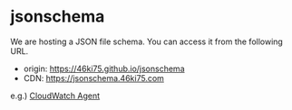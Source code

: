 # jsonschema

We are hosting a JSON file schema. You can access it from the following URL.

- origin: https://46ki75.github.io/jsonschema
- CDN: https://jsonschema.46ki75.com

e.g.) [CloudWatch Agent](https://jsonschema.46ki75.com/v1/amazon-cloudwatch-agent-schema.json)
